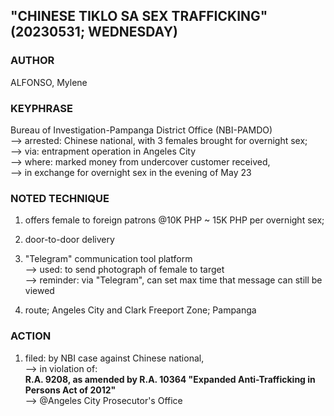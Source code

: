 ## "CHINESE TIKLO SA SEX TRAFFICKING" (20230531; WEDNESDAY)

### AUTHOR
 
ALFONSO, Mylene

### KEYPHRASE

Bureau of Investigation-Pampanga District Office (NBI-PAMDO)<br/>
--> arrested: Chinese national, with 3 females brought for overnight sex;<br/>
--> via: entrapment operation in Angeles City<br/>
--> where: marked money from undercover customer received,<br/>
--> in exchange for overnight sex in the evening of May 23


### NOTED TECHNIQUE

1) offers female to foreign patrons @10K PHP ~ 15K PHP per overnight sex;

2) door-to-door delivery

3) "Telegram" communication tool platform<br/>
--> used: to send photograph of female to target<br/>
--> reminder: via "Telegram", can set max time that message can still be viewed

4) route; Angeles City and Clark Freeport Zone; Pampanga

### ACTION

1) filed: by NBI case against Chinese national,<br/>
--> in violation of: <br/>
<b>R.A. 9208, as amended by R.A. 10364 "Expanded Anti-Trafficking in Persons Act of 2012"</b><br/>
--> @Angeles City Prosecutor's Office
